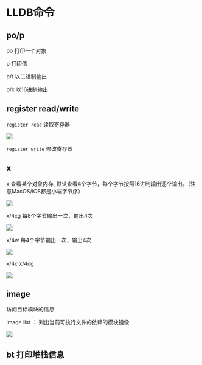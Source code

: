 # LLDB命令

## po/p

po 打印一个对象

p 打印值

p/t 以二进制输出

p/x 以16进制输出

## register read/write

`register read` 读取寄存器

![](https://gitee.com/existorlive/exist-or-live-pic/raw/master/%E6%88%AA%E5%B1%8F2021-04-19%20%E4%B8%8A%E5%8D%8810.22.42.png)

`register write` 修改寄存器

## x 

x 查看某个对象内存, 默认查看4个字节，每个字节按照16进制输出逐个输出。（注意MacOS/iOS都是小端字节序）

![](https://gitee.com/existorlive/exist-or-live-pic/raw/master/%E6%88%AA%E5%B1%8F2021-04-19%20%E4%B8%8A%E5%8D%8810.27.41.png)

x/4xg  每8个字节输出一次，输出4次

![](https://gitee.com/existorlive/exist-or-live-pic/raw/master/%E6%88%AA%E5%B1%8F2021-04-19%20%E4%B8%8A%E5%8D%8810.34.12.png)

x/4w  每4个字节输出一次，输出4次

![](https://gitee.com/existorlive/exist-or-live-pic/raw/master/%E6%88%AA%E5%B1%8F2021-04-19%20%E4%B8%8A%E5%8D%8810.39.53.png)

x/4c x/4cg

![](https://gitee.com/existorlive/exist-or-live-pic/raw/master/%E6%88%AA%E5%B1%8F2021-04-19%20%E4%B8%8A%E5%8D%8810.41.02.png)

## image 

访问目标模块的信息

image list ： 列出当前可执行文件的依赖的模块镜像

![](https://gitee.com/existorlive/exist-or-live-pic/raw/master/%E6%88%AA%E5%B1%8F2021-04-23%20%E4%B8%8B%E5%8D%884.22.29.png)


## bt 打印堆栈信息


